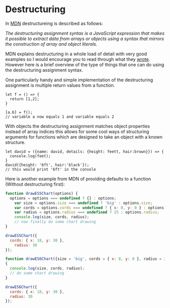 # Destructuring

In [MDN](https://developer.mozilla.org/en-US/docs/Web/JavaScript/Reference/Operators/Destructuring_assignment) destructureing is described as follows:

*The destructuring assignment syntax is a JavaScript expression that makes it possible to extract data from arrays or objects using a syntax that mirrors the construction of array and object literals.*

MDN explains destructuring in a whole load of detail with very good examples so I would encourage you to read through what they [wrote](https://developer.mozilla.org/en-US/docs/Web/JavaScript/Reference/Operators/Destructuring_assignment). However here is a brief overview of the type of things that one can do using the destructuring assignment syntax.

One particularly handy and simple implementation of the destructuring assignment is multiple return values from a function.

```
let f = () => {
  return [1,2];
}

[a.b] = f();
// variable a now equals 1 and variable equals 2
```

With objects the destructuring assignment matches object properties instead of array indices this allows for some cool ways of structuring arguments for functions which are designed to take an object with a known structure.

```
let david = ({name: david, details: {height: feett, hair:brown}}) => {
  console.log(feet);
}
david({height: '6ft', hair:'black'});
// this would print '6ft' in the console
```

Here is another example from MDN of providing defaults to a function (Without destructuring first):

```js
function drawES5Chart(options) {
  options = options === undefined ? {} : options;
    var size = options.size === undefined ? 'big' : options.size;
    var cords = options.cords === undefined ? { x: 0, y: 0 } : options.cords;
    var radius = options.radius === undefined ? 25 : options.radius;
    console.log(size, cords, radius);
    // now finally do some chart drawing
}

drawES5Chart({
  cords: { x: 18, y: 30 },
    radius: 30
});
```

```js
function drawES6Chart({size = 'big', cords = { x: 0, y: 0 }, radius = 25} = {}) 
{
  console.log(size, cords, radius);
  // do some chart drawing
}

drawES6Chart({
  cords: { x: 18, y: 30 },
  radius: 30
});
```
